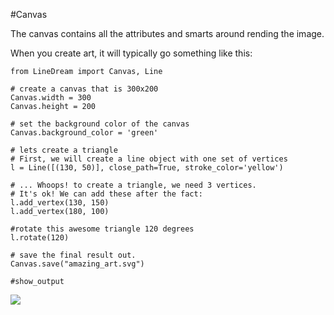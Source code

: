 #Canvas

The canvas contains all the attributes and smarts around rending the image.

When you create art, it will typically go something like this:


    from LineDream import Canvas, Line

    # create a canvas that is 300x200
    Canvas.width = 300
    Canvas.height = 200
    
    # set the background color of the canvas
    Canvas.background_color = 'green'

    # lets create a triangle
    # First, we will create a line object with one set of vertices
    l = Line([(130, 50)], close_path=True, stroke_color='yellow')

    # ... Whoops! to create a triangle, we need 3 vertices. 
    # It's ok! We can add these after the fact:
    l.add_vertex(130, 150)
    l.add_vertex(180, 100)

    #rotate this awesome triangle 120 degrees
    l.rotate(120)

    # save the final result out.
    Canvas.save("amazing_art.svg")

    #show_output    

![](../static/amazing_art.svg)